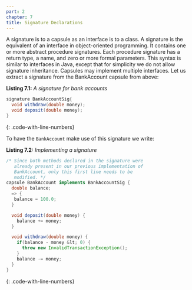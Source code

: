 ```yaml
---
part: 2
chapter: 7
title: Signature Declarations
---
```


A signature is to a capsule as an interface is to a class. A signature is the
equivalent of an interface in object-oriented programming. It contains one or
more abstract procedure signatures. Each procedure signature has a return type,
a name, and zero or more formal parameters. This syntax is similar to interfaces
in Java, except that for simplicity we do not allow signature inheritance.
Capsules may implement multiple interfaces. Let us extract a signature from the
BankAccount capsule from above:

**Listing 7.1:** *A signature for bank accounts*

``` java
signature BankAccountSig{
  void withdraw(double money);
  void deposit(double money);
}
```
{: .code-with-line-numbers}

To have the `BankAccount` make use of this signature we write:

**Listing 7.2:** *Implementing a signature*

``` java
/* Since both methods declared in the signature were
   already present in our previous implementation of
   BankAccount, only this first line needs to be
   modified. */
capsule BankAccount implements BankAccountSig {
  double balance;
  => {
   balance = 100.0;
  }

  void deposit(double money) {
    balance += money;
  }

  void withdraw(double money) {
    if(balance - money &lt; 0) {
      throw new InvalidTransactionException();
    }
    balance -= money;
  }
}
```
{: .code-with-line-numbers}
